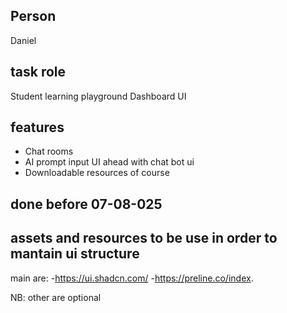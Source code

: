 ## Person
Daniel

## task role
Student learning playground Dashboard UI

## features
-  Chat rooms
- AI prompt input UI ahead with chat bot ui
- Downloadable resources of course

## done before 07-08-025
## assets and resources to be use in order to mantain ui structure 

main are:
-https://ui.shadcn.com/
-https://preline.co/index.

NB: other are optional